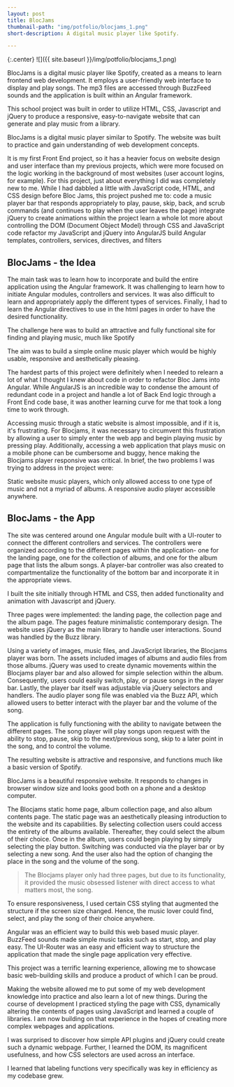 ```yaml
---
layout: post
title: BlocJams
thumbnail-path: "img/potfolio/blocjams_1.png"
short-description: A digital music player like Spotify.

---
```


{:.center}
![]({{ site.baseurl }}/img/potfolio/blocjams_1.png)


BlocJams is a digital music player like Spotify, created as a means to learn frontend web development. It employs a user-friendly web interface to display and play songs. The mp3 files are accessed through BuzzFeed sounds and the application is built within an Angular framework.

This school project was built in order to utilize HTML, CSS, Javascript and jQuery to produce a responsive, easy-to-navigate website that can generate and play music from a library.

BlocJams is a digital music player similar to Spotify. The website was built to practice and gain understanding of web development concepts.

It is my first Front End project, so it has a heavier focus on website design and user interface than my previous projects, which were more focused on the logic working in the background of most websites (user account logins, for example).
For this project, just about everything I did was completely new to me. While I had dabbled a little with JavaScript code, HTML, and CSS design before Bloc Jams, this project pushed me to:
code a music player bar that responds appropriately to play, pause, skip, back, and scrub commands (and continues to play when the user leaves the page)
integrate jQuery to create animations within the project
learn a whole lot more about controlling the DOM (Document Object Model) through CSS and JavaScript code
refactor my JavaScript and jQuery into AngularJS
build Angular templates, controllers, services, directives, and filters

## BlocJams - the Idea

The main task was to learn how to incorporate and build the entire application using the Angular framework. It was challenging to learn how to initiate Angular modules, controllers and services. It was also difficult to learn and appropriately apply the different types of services. Finally, I had to learn the Angular directives to use in the html pages in order to have the desired functionality.

The challenge here was to build an attractive and fully functional site for finding and playing music, much like Spotify


The aim was to build a simple online music player which would be highly usable, responsive and aesthetically pleasing.


The hardest parts of this project were definitely when I needed to relearn a lot of what I thought I knew about code in order to refactor Bloc Jams into Angular. While AngularJS is an incredible way to condense the amount of redundant code in a project and handle a lot of Back End logic through a Front End code base, it was another learning curve for me that took a long time to work through.


Accessing music through a static website is almost impossible, and if it is, it's frustrating. For Blocjams, it was necessary to circumvent this frustration by allowing a user to simply enter the web app and begin playing music by pressing play. Additionally, accessing a web application that plays music on a mobile phone can be cumbersome and buggy, hence making the Blocjams player responsive was critical. In brief, the two problems I was trying to address in the project were:

Static website music players, which only allowed access to one type of music and not a myriad of albums.
A responsive audio player accessible anywhere.

## BlocJams - the App

The site was centered around one Angular module built with a UI-router to connect the different controllers and services. The controllers were organized according to the different pages within the application- one for the landing page, one for the collection of albums, and one for the album page that lists the album songs. A player-bar controller was also created to compartmentalize the functionality of the bottom bar and incorporate it in the appropriate views.

I built the site initially through HTML and CSS, then added functionality and animation with Javascript and jQuery.

Three pages were implemented: the landing page, the collection page and the album page. The pages feature minimalistic contemporary design. The website uses jQuery as the main library to handle user interactions. Sound was handled by the Buzz library.

Using a variety of images, music files, and JavaScript libraries, the Blocjams player was born. The assets included images of albums and audio files from those albums. jQuery was used to create dynamic movements within the Blocjams player bar and also allowed for simple selection within the album. Consequently, users could easily switch, play, or pause songs in the player bar. Lastly, the player bar itself was adjustable via jQuery selectors and handlers. The audio player song file was enabled via the Buzz API, which allowed users to better interact with the player bar and the volume of the song.




The application is fully functioning with the ability to navigate between the different pages. The song player will play songs upon request with the ability to stop, pause, skip to the next/previous song, skip to a later point in the song, and to control the volume.

The resulting website is attractive and responsive, and functions much like a basic version of Spotify.

BlocJams is a beautiful responsive website. It responds to changes in browser window size and looks good both on a phone and a desktop computer.



The Blocjams static home page, album collection page, and also album contents page. The static page was an aesthetically pleasing introduction to the website and its capabilities. By selecting collection users could access the entirety of the albums available. Thereafter, they could select the album of their choice. Once in the album, users could begin playing by simply selecting the play button. Switching was conducted via the player bar or by selecting a new song. And the user also had the option of changing the place in the song and the volume of the song.

> The Blocjams player only had three pages, but due to its functionality, it provided the music obsessed listener with direct access to what matters most, the song.


To ensure responsiveness, I used certain CSS styling that augmented the structure if the screen size changed. Hence, the music lover could find, select, and play the song of their choice anywhere.



Angular was an efficient way to build this web based music player. BuzzFeed sounds made simple music tasks such as start, stop, and play easy. The UI-Router was an easy and efficient way to structure the application that made the single page application very effective.

This project was a terrific learning experience, allowing me to showcase basic web-building skills and produce a product of which I can be proud.

Making the website allowed me to put some of my web development knowledge into practice and also learn a lot of new things. During the course of development I practiced styling the page with CSS, dynamically altering the contents of pages using JavaScript and learned a couple of libraries. I am now building on that experience in the hopes of creating more complex webpages and applications.


I was surprised to discover how simple API plugins and jQuery could create such a dynamic webpage. Further, I learned the DOM, its magnificent usefulness, and how CSS selectors are used across an interface.

I learned that labeling functions very specifically was key in efficiency as my codebase grew.
